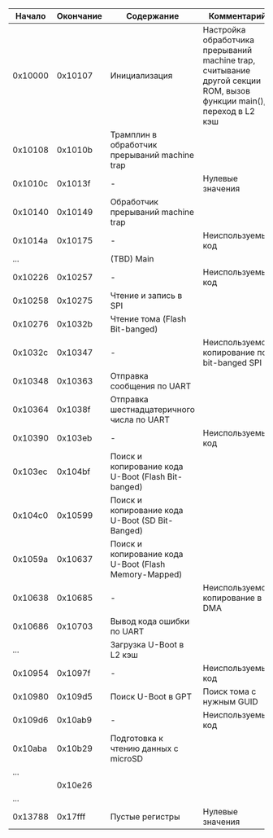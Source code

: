
| **Начало** | **Окончание** | **Содержание**                                        | **Комментарий**                                                                                                      |
| ---------- | ------------- | ----------------------------------------------------- | -------------------------------------------------------------------------------------------------------------------- |
| 0x10000    | 0x10107       | Инициализация                                         | Настройка обработчика прерываний machine trap, считывание другой секции ROM, вызов  функции main(), переход в L2 кэш |
| 0x10108    | 0x1010b       | Трамплин в обработчик прерываний machine trap         |                                                                                                                      |
| 0x1010c    | 0x1013f       | -                                                     | Нулевые значения                                                                                                     |
| 0x10140    | 0x10149       | Обработчик прерываний machine trap                    |                                                                                                                      |
| 0x1014a    | 0x10175       | -                                                     | Неиспользуемый код                                                                                                   |
| ...        |               | (TBD) Main                                            |                                                                                                                      |
| 0x10226    | 0x10257       | -                                                     | Неиспользуемый код                                                                                                   |
| 0x10258    | 0x10275       | Чтение и запись в SPI                                 |                                                                                                                      |
| 0x10276    | 0x1032b       | Чтение тома (Flash Bit-banged)                        |                                                                                                                      |
| 0x1032c    | 0x10347       | -                                                     | Неиспользуемое копирование по bit-banged SPI                                                                         |
| 0x10348    | 0x10363       | Отправка сообщения по UART                            |                                                                                                                      |
| 0x10364    | 0x1038f       | Отправка шестнадцатеричного числа по UART             |                                                                                                                      |
| 0x10390    | 0x103eb       | -                                                     | Неиспользуемый код                                                                                                   |
| 0x103ec    | 0x104bf       | Поиск и копирование кода U-Boot (Flash Bit-banged)    |                                                                                                                      |
| 0x104c0    | 0x10599       | Поиск и копирование кода U-Boot (SD Bit-Banged)       |                                                                                                                      |
| 0x1059a    | 0x10637       | Поиск и копирование кода U-Boot (Flash Memory-Mapped) |                                                                                                                      |
| 0x10638    | 0x10685       | -                                                     | Неиспользуемое копирование в DMA                                                                                     |
| 0x10686    | 0x10703       | Вывод кода ошибки по UART                             |                                                                                                                      |
| ...        |               | Загрузка U-Boot в L2 кэш                              |                                                                                                                      |
| 0x10954    | 0x1097f       | -                                                     | Неиспользуемый код                                                                                                   |
| 0x10980    | 0x109d5       | Поиск U-Boot в GPT                                    | Поиск тома с нужным GUID                                                                                             |
| 0x109d6    | 0x10ab9       | -                                                     | Неиспользуемый код                                                                                                   |
| 0x10aba    | 0x10b29       | Подготовка к чтению данных с microSD                  |                                                                                                                      |
| ...        |               |                                                       |                                                                                                                      |
|            | 0x10e26       |                                                       |                                                                                                                      |
| ...        |               |                                                       |                                                                                                                      |
| 0x13788    | 0x17fff       | Пустые регистры                                       | Нулевые значения                                                                                                     |

